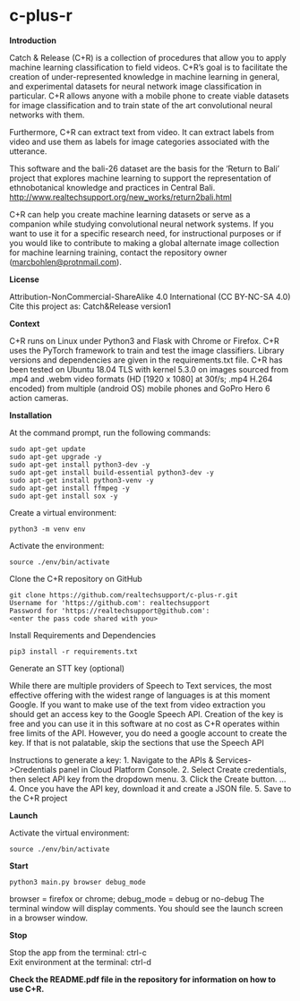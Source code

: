 # c-plus-r

<b>Introduction</b>

Catch & Release (C+R) is a collection of procedures that allow you to apply machine learning classification to field videos. C+R’s goal is to facilitate the creation of under-represented knowledge in machine learning in general, and experimental datasets for neural network image classification in particular. C+R allows anyone with a mobile phone to create viable datasets for image classification and to train state of the art convolutional neural networks with them.

Furthermore, C+R can extract text from video. It can extract labels from video and use them as labels for
image categories associated with the utterance.

This software and the bali-26 dataset are the basis for the ‘Return to Bali’ project that explores machine learning to support the representation of ethnobotanical knowledge and practices in Central Bali.
http://www.realtechsupport.org/new_works/return2bali.html 

C+R can help you create machine learning datasets or serve as a companion while studying convolutional neural network systems. If you want to use it for a specific research need, for instructional purposes or if you would like to contribute to making a global alternate image collection for machine learning training, contact the repository owner (marcbohlen@protnmail.com).


<b>License</b>

Attribution-NonCommercial-ShareAlike 4.0 International (CC BY-NC-SA 4.0)
Cite this project as: Catch&Release version1


<b>Context</b>

C+R runs on Linux under Python3  and Flask with Chrome or Firefox. C+R uses the PyTorch framework to train and test the image classifiers. Library versions and dependencies are given in the requirements.txt file. C+R has been tested on Ubuntu 18.04 TLS with kernel 5.3.0 on images sourced from .mp4 and .webm video formats (HD [1920 x 1080] at 30f/s; .mp4  H.264 encoded) from multiple (android OS) mobile phones and GoPro Hero 6 action cameras.


<b>Installation</b>

At the command prompt, run the following commands:

	sudo apt-get update
	sudo apt-get upgrade -y
	sudo apt-get install python3-dev -y
	sudo apt-get install build-essential python3-dev -y
	sudo apt-get install python3-venv -y
	sudo apt-get install ffmpeg -y
	sudo apt-get install sox -y
	
Create a virtual environment:

	python3 -m venv env

Activate the environment:

	source ./env/bin/activate

Clone the C+R repository on GitHub

	git clone https://github.com/realtechsupport/c-plus-r.git
	Username for 'https://github.com': realtechsupport
	Password for 'https://realtechsupport@github.com':
	<enter the pass code shared with you> 

Install Requirements and Dependencies

	pip3 install -r requirements.txt


Generate an STT key (optional)

While there are multiple providers of Speech to Text services, the most effective offering with the widest range of languages is at this moment Google. If you want to make use of the text from video extraction you should get an access key to the Google Speech API. Creation of the key is free and you can use it in this software at no cost as C+R operates within free limits of the API. However, you do need a google account to create the key. If that is not palatable, skip the sections that use the Speech API

Instructions to generate a key:
    1. Navigate to the APIs & Services->Credentials panel in Cloud Platform Console.
    2. Select Create credentials, then select API key from the dropdown menu.
    3. Click the Create button. ... 
    4. Once you have the API key, download it and create a JSON file.
    5. Save to the C+R project

<b>Launch</b>

Activate the virtual environment:

	source ./env/bin/activate

<b>Start</b>   	

	python3 main.py browser debug_mode

browser = firefox or chrome; debug_mode = debug or no-debug
The terminal window will display comments. You should see the launch screen in a browser window.  


<b>Stop</b>

Stop the app from the terminal: ctrl-c
<br>
Exit environment at the terminal: ctrl-d

<b>Check the README.pdf file in the repository for information on how to use C+R.</b>

